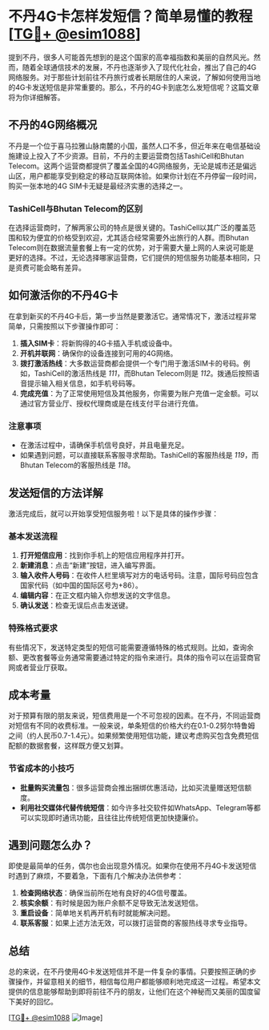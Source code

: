 # 不丹4G卡怎样发短信？简单易懂的教程[[TG💪+ @esim1088](https://t.me/s/esim1088)]

提到不丹，很多人可能首先想到的是这个国家的高幸福指数和美丽的自然风光。然而，随着全球通信技术的发展，不丹也逐渐步入了现代化社会，推出了自己的4G网络服务。对于那些计划前往不丹旅行或者长期居住的人来说，了解如何使用当地的4G卡发送短信是非常重要的。那么，不丹的4G卡到底怎么发短信呢？这篇文章将为你详细解答。

## 不丹的4G网络概况

不丹是一个位于喜马拉雅山脉南麓的小国，虽然人口不多，但近年来在电信基础设施建设上投入了不少资源。目前，不丹的主要运营商包括TashiCell和Bhutan Telecom。这两个运营商都提供了覆盖全国的4G网络服务，无论是城市还是偏远山区，用户都能享受到稳定的移动互联网体验。如果你计划在不丹停留一段时间，购买一张本地的4G SIM卡无疑是最经济实惠的选择之一。

### TashiCell与Bhutan Telecom的区别

在选择运营商时，了解两家公司的特点是很关键的。TashiCell以其广泛的覆盖范围和较为便宜的价格受到欢迎，尤其适合经常需要外出旅行的人群。而Bhutan Telecom则在数据流量套餐上有一定的优势，对于需要大量上网的人来说可能是更好的选择。不过，无论选择哪家运营商，它们提供的短信服务功能基本相同，只是资费可能会略有差异。

## 如何激活你的不丹4G卡

在拿到新买的不丹4G卡后，第一步当然是要激活它。通常情况下，激活过程非常简单，只需按照以下步骤操作即可：

1. **插入SIM卡**：将新购得的4G卡插入手机或设备中。
2. **开机并联网**：确保你的设备连接到可用的4G网络。
3. **拨打激活热线**：大多数运营商都会提供一个专门用于激活SIM卡的号码。例如，TashiCell的激活热线是 *111*，而Bhutan Telecom则是 *112*。拨通后按照语音提示输入相关信息，如手机号码等。
4. **完成充值**：为了正常使用短信及其他服务，你需要为账户充值一定金额。可以通过官方营业厅、授权代理商或是在线支付平台进行充值。

### 注意事项

- 在激活过程中，请确保手机信号良好，并且电量充足。
- 如果遇到问题，可以直接联系客服寻求帮助。TashiCell的客服热线是 *119*，而Bhutan Telecom的客服热线是 *118*。

## 发送短信的方法详解

激活完成后，就可以开始享受短信服务啦！以下是具体的操作步骤：

### 基本发送流程

1. **打开短信应用**：找到你手机上的短信应用程序并打开。
2. **新建消息**：点击“新建”按钮，进入编写界面。
3. **输入收件人号码**：在收件人栏里填写对方的电话号码。注意，国际号码应包含国家代码（如中国的国际区号为+86）。
4. **编辑内容**：在正文框内输入你想发送的文字信息。
5. **确认发送**：检查无误后点击发送键。

### 特殊格式要求

有些情况下，发送特定类型的短信可能需要遵循特殊的格式规则。比如，查询余额、更改套餐等业务通常需要通过特定的指令来进行。具体的指令可以在运营商官网或者营业厅获取。

## 成本考量

对于预算有限的朋友来说，短信费用是一个不可忽视的因素。在不丹，不同运营商对短信有不同的收费标准。一般来说，单条短信的价格大约在0.1-0.2努尔特鲁姆之间（约人民币0.7-1.4元）。如果频繁使用短信功能，建议考虑购买包含免费短信配额的数据套餐，这样既方便又划算。

### 节省成本的小技巧

- **批量购买流量包**：很多运营商会推出捆绑优惠活动，比如买流量赠送短信额度。
- **利用社交媒体代替传统短信**：如今许多社交软件如WhatsApp、Telegram等都可以实现即时通讯功能，且往往比传统短信更加快捷廉价。

## 遇到问题怎么办？

即使是最简单的任务，偶尔也会出现意外情况。如果你在使用不丹4G卡发送短信时遇到了麻烦，不要着急，下面有几个解决办法供参考：

1. **检查网络状态**：确保当前所在地有良好的4G信号覆盖。
2. **核实余额**：有时候是因为账户余额不足导致无法发送短信。
3. **重启设备**：简单地关机再开机有时就能解决问题。
4. **联系客服**：如果上述方法无效，可以拨打运营商的客服热线寻求专业指导。

## 总结

总的来说，在不丹使用4G卡发送短信并不是一件复杂的事情。只要按照正确的步骤操作，并留意相关的细节，相信每位用户都能够顺利地完成这一过程。希望本文提供的信息能够帮助到即将前往不丹的朋友，让他们在这个神秘而又美丽的国度留下美好的回忆。

[[TG💪+ @esim1088](https://t.me/s/esim1088) ![Image](https://i.postimg.cc/4NQfJmqS/Snipaste-2025-05-13-00-14-12.png)]